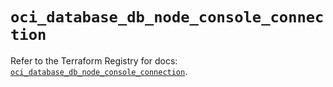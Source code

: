 # `oci_database_db_node_console_connection`

Refer to the Terraform Registry for docs: [`oci_database_db_node_console_connection`](https://registry.terraform.io/providers/oracle/oci/7.19.0/docs/resources/database_db_node_console_connection).
